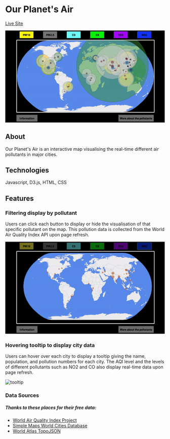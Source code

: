 # Our Planet's Air

[Live Site](https://danjamesyee.github.io/OurPlanetsAir/dist/index.html)

![mainpage](https://github.com/danjamesyee/Air/blob/master/airgif.gif?raw=true)

## About

Our Planet's Air is an interactive map visualising the real-time different air pollutants in major cities.

## Technologies

Javascript, D3.js, HTML, CSS

## Features

### Filtering display by pollutant

Users can click each button to display or hide the visualisation of that specific pollutant on the map. This pollution data is collected from the World Air Quality Index API upon page refresh. 

![filter](https://github.com/danjamesyee/Air/blob/master/filterbypoll.gif?raw=true)

### Hovering tooltip to display city data

Users can hover over each city to display a tooltip giving the name, population, and pollution numbers for each city. The AQI level and the levels of different pollutants such as NO2 and CO also display real-time data upon page refresh. 

![tooltip](https://github.com/danjamesyee/Air/blob/master/tooltip.gif?raw=true)


### Data Sources

##### Thanks to these places for their free data:
  
  * [World Air Quality Index Project](https://waqi.info/)
  * [Simple Maps World Cities Database](https://simplemaps.com/data/world-cities)
  * [World Atlas TopoJSON](https://www.npmjs.com/package/world-atlas)
